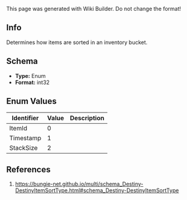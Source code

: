 <span class="wiki-builder">This page was generated with Wiki Builder. Do not change the format!</span>

## Info
Determines how items are sorted in an inventory bucket.

## Schema
* **Type:** Enum
* **Format:** int32

## Enum Values
Identifier | Value | Description
---------- | ----- | -----------
ItemId | 0 | 
Timestamp | 1 | 
StackSize | 2 | 

## References
1. https://bungie-net.github.io/multi/schema_Destiny-DestinyItemSortType.html#schema_Destiny-DestinyItemSortType
